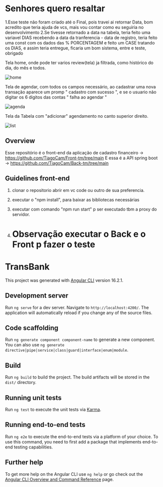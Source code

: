 # Senhores quero resaltar
1.Esse teste não foram criado até o Final, pois travei ai retornar Data, bom acredito que teria ajuda de vcs, mais vou contar como eu seguiria no desenvolvimento 
2.Se tivesse retornado a data na tabela, teria feito uma variavel DIAS recebendo a data da tranferencia - data de registro, teria feito uma const com os dados das % PORCENTAGEM e feito um CASE tratando os DIAS, e assim teria entregue, ficaria um bom sistema, entre e teste, obrigado

Tela home, onde pode ter varios review(tela) ja filtrada, como histórico do dia, do mês e todos.

![home](https://github.com/TiagoCam/Front-tm/assets/66811308/173e85a3-f784-4893-a9ef-46a6a6d12b86)


Tela de agendar, com todos os campos necessário, ao cadastrar uma nova transação aparece um promp " cadastro com sucesso ", e se o usuario não digitar os 6 digitos das contas " falha ao agendar "

![agenda](https://github.com/TiagoCam/Back-tm/assets/66811308/3775290a-ed83-4e7c-bf6b-ab5a6aee1549)


Tela da Tabela com "adicionar" agendamento no canto superior direito.

![list](https://github.com/TiagoCam/Back-tm/assets/66811308/b205de0b-5022-4106-bcd8-e92dbd3d8425)

## Overview
Esse repositório é o front-end da aplicação de cadastro financeiro -> https://github.com/TiagoCam/Front-tm/tree/main
E essa é a API spring boot -> https://github.com/TiagoCam/Back-tm/tree/main

## Guidelines front-end
1. clonar o repositorio abrir em vc code ou outro de sua preferencia.
2. executar o "npm install", para baixar as bibliotecas necessárias
3. executar com comando "npm run start" p ser executado tbm a proxy do servidor.
  
4. # Observação executar o Back e o Front p fazer o teste






















# TransBank

This project was generated with [Angular CLI](https://github.com/angular/angular-cli) version 16.2.1.

## Development server

Run `ng serve` for a dev server. Navigate to `http://localhost:4200/`. The application will automatically reload if you change any of the source files.

## Code scaffolding

Run `ng generate component component-name` to generate a new component. You can also use `ng generate directive|pipe|service|class|guard|interface|enum|module`.

## Build

Run `ng build` to build the project. The build artifacts will be stored in the `dist/` directory.

## Running unit tests

Run `ng test` to execute the unit tests via [Karma](https://karma-runner.github.io).

## Running end-to-end tests

Run `ng e2e` to execute the end-to-end tests via a platform of your choice. To use this command, you need to first add a package that implements end-to-end testing capabilities.

## Further help

To get more help on the Angular CLI use `ng help` or go check out the [Angular CLI Overview and Command Reference](https://angular.io/cli) page.
